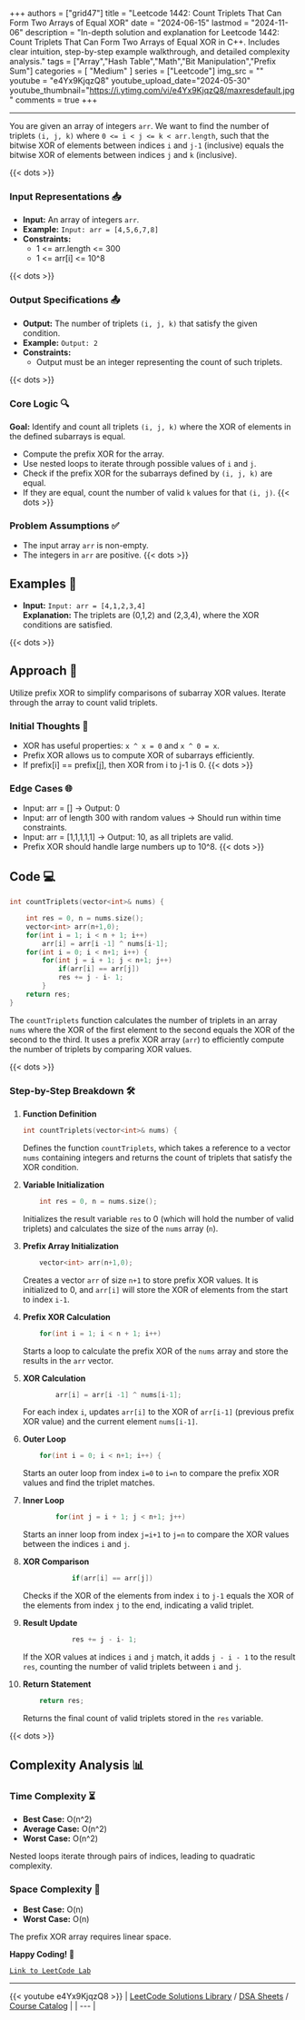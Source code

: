 
+++
authors = ["grid47"]
title = "Leetcode 1442: Count Triplets That Can Form Two Arrays of Equal XOR"
date = "2024-06-15"
lastmod = "2024-11-06"
description = "In-depth solution and explanation for Leetcode 1442: Count Triplets That Can Form Two Arrays of Equal XOR in C++. Includes clear intuition, step-by-step example walkthrough, and detailed complexity analysis."
tags = ["Array","Hash Table","Math","Bit Manipulation","Prefix Sum"]
categories = [
    "Medium"
]
series = ["Leetcode"]
img_src = ""
youtube = "e4Yx9KjqzQ8"
youtube_upload_date="2024-05-30"
youtube_thumbnail="https://i.ytimg.com/vi/e4Yx9KjqzQ8/maxresdefault.jpg"
comments = true
+++



---
You are given an array of integers `arr`. We want to find the number of triplets `(i, j, k)` where `0 <= i < j <= k < arr.length`, such that the bitwise XOR of elements between indices `i` and `j-1` (inclusive) equals the bitwise XOR of elements between indices `j` and `k` (inclusive).
<!--more-->
{{< dots >}}
### Input Representations 📥
- **Input:** An array of integers `arr`.
- **Example:** `Input: arr = [4,5,6,7,8]`
- **Constraints:**
	- 1 <= arr.length <= 300
	- 1 <= arr[i] <= 10^8

{{< dots >}}
### Output Specifications 📤
- **Output:** The number of triplets `(i, j, k)` that satisfy the given condition.
- **Example:** `Output: 2`
- **Constraints:**
	- Output must be an integer representing the count of such triplets.

{{< dots >}}
### Core Logic 🔍
**Goal:** Identify and count all triplets `(i, j, k)` where the XOR of elements in the defined subarrays is equal.

- Compute the prefix XOR for the array.
- Use nested loops to iterate through possible values of `i` and `j`.
- Check if the prefix XOR for the subarrays defined by `(i, j, k)` are equal.
- If they are equal, count the number of valid `k` values for that `(i, j)`.
{{< dots >}}
### Problem Assumptions ✅
- The input array `arr` is non-empty.
- The integers in `arr` are positive.
{{< dots >}}
## Examples 🧩
- **Input:** `Input: arr = [4,1,2,3,4]`  \
  **Explanation:** The triplets are (0,1,2) and (2,3,4), where the XOR conditions are satisfied.

{{< dots >}}
## Approach 🚀
Utilize prefix XOR to simplify comparisons of subarray XOR values. Iterate through the array to count valid triplets.

### Initial Thoughts 💭
- XOR has useful properties: `x ^ x = 0` and `x ^ 0 = x`.
- Prefix XOR allows us to compute XOR of subarrays efficiently.
- If prefix[i] == prefix[j], then XOR from i to j-1 is 0.
{{< dots >}}
### Edge Cases 🌐
- Input: arr = [] -> Output: 0
- Input: arr of length 300 with random values -> Should run within time constraints.
- Input: arr = [1,1,1,1,1] -> Output: 10, as all triplets are valid.
- Prefix XOR should handle large numbers up to 10^8.
{{< dots >}}
## Code 💻
```cpp
int countTriplets(vector<int>& nums) {

    int res = 0, n = nums.size();
    vector<int> arr(n+1,0);
    for(int i = 1; i < n + 1; i++)
        arr[i] = arr[i -1] ^ nums[i-1];
    for(int i = 0; i < n+1; i++) {
        for(int j = i + 1; j < n+1; j++)
            if(arr[i] == arr[j])
            res += j - i- 1;
        }
    return res;
}
```

The `countTriplets` function calculates the number of triplets in an array `nums` where the XOR of the first element to the second equals the XOR of the second to the third. It uses a prefix XOR array (`arr`) to efficiently compute the number of triplets by comparing XOR values.

{{< dots >}}
### Step-by-Step Breakdown 🛠️
1. **Function Definition**
	```cpp
	int countTriplets(vector<int>& nums) {
	```
	Defines the function `countTriplets`, which takes a reference to a vector `nums` containing integers and returns the count of triplets that satisfy the XOR condition.

2. **Variable Initialization**
	```cpp
	    int res = 0, n = nums.size();
	```
	Initializes the result variable `res` to 0 (which will hold the number of valid triplets) and calculates the size of the `nums` array (`n`).

3. **Prefix Array Initialization**
	```cpp
	    vector<int> arr(n+1,0);
	```
	Creates a vector `arr` of size `n+1` to store prefix XOR values. It is initialized to 0, and `arr[i]` will store the XOR of elements from the start to index `i-1`.

4. **Prefix XOR Calculation**
	```cpp
	    for(int i = 1; i < n + 1; i++)
	```
	Starts a loop to calculate the prefix XOR of the `nums` array and store the results in the `arr` vector.

5. **XOR Calculation**
	```cpp
	        arr[i] = arr[i -1] ^ nums[i-1];
	```
	For each index `i`, updates `arr[i]` to the XOR of `arr[i-1]` (previous prefix XOR value) and the current element `nums[i-1]`.

6. **Outer Loop**
	```cpp
	    for(int i = 0; i < n+1; i++) {
	```
	Starts an outer loop from index `i=0` to `i=n` to compare the prefix XOR values and find the triplet matches.

7. **Inner Loop**
	```cpp
	        for(int j = i + 1; j < n+1; j++)
	```
	Starts an inner loop from index `j=i+1` to `j=n` to compare the XOR values between the indices `i` and `j`.

8. **XOR Comparison**
	```cpp
	            if(arr[i] == arr[j])
	```
	Checks if the XOR of the elements from index `i` to `j-1` equals the XOR of the elements from index `j` to the end, indicating a valid triplet.

9. **Result Update**
	```cpp
	            res += j - i- 1;
	```
	If the XOR values at indices `i` and `j` match, it adds `j - i - 1` to the result `res`, counting the number of valid triplets between `i` and `j`.

10. **Return Statement**
	```cpp
	    return res;
	```
	Returns the final count of valid triplets stored in the `res` variable.

{{< dots >}}
## Complexity Analysis 📊
### Time Complexity ⏳
- **Best Case:** O(n^2)
- **Average Case:** O(n^2)
- **Worst Case:** O(n^2)

Nested loops iterate through pairs of indices, leading to quadratic complexity.

### Space Complexity 💾
- **Best Case:** O(n)
- **Worst Case:** O(n)

The prefix XOR array requires linear space.

**Happy Coding! 🎉**


[`Link to LeetCode Lab`](https://leetcode.com/problems/count-triplets-that-can-form-two-arrays-of-equal-xor/description/)

---
{{< youtube e4Yx9KjqzQ8 >}}
| [LeetCode Solutions Library](https://grid47.xyz/leetcode/) / [DSA Sheets](https://grid47.xyz/sheets/) / [Course Catalog](https://grid47.xyz/courses/) |
| --- |

